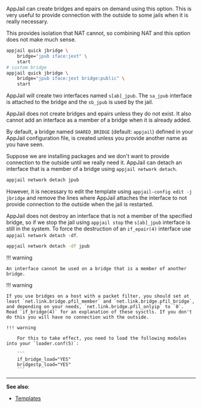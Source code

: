 AppJail can create bridges and epairs on demand using this option. This is very useful to provide connection with the outside to some jails when it is really necessary.

This provides isolation that NAT cannot, so combining NAT and this option does not make much sense.

```sh
appjail quick jbridge \
    bridge="jpub iface:jext" \
    start
# custom bridge
appjail quick jbridge \
    bridge="jpub iface:jext bridge:public" \
    start
```

AppJail will create two interfaces named `s[ab]_jpub`. The `sa_jpub` interface is attached to the bridge and the `sb_jpub` is used by the jail.

AppJail does not create bridges and epairs unless they do not exist. It also cannot add an interface as a member of a bridge when it is already added.

By default, a bridge named `SHARED_BRIDGE` (default: `appjail`) defined in your AppJail configuration file, is created unless you provide another name as you have seen.

Suppose we are installing packages and we don't want to provide connection to the outside until we really need it. AppJail can detach an interface that is a member of a bridge using `appjail network detach`.

```sh
appjail network detach jpub
```

However, it is necessary to edit the template using `appjail-config edit -j jbridge` and remove the lines where AppJail attaches the interface to not provide connection to the outside when the jail is restarted.

AppJail does not destroy an interface that is not a member of the specified bridge, so if we stop the jail using `appjail stop` the `s[ab]_jpub` interface is still in the system. To force the destruction of an `if_epair(4)` interface use `appjail network detach -df`.

```sh
appjail network detach -df jpub
```

!!! warning
    
    An interface cannot be used on a bridge that is a member of another bridge.

!!! warning

    If you use bridges on a host with a packet filter, you should set at least `net.link.bridge.pfil_member` and `net.link.bridge.pfil_bridge`, and depending on your needs, `net.link.bridge.pfil_onlyip` to `0`. Read `if_bridge(4)` for an explanation of these sysctls. If you don't do this you will have no connection with the outside.

    !!! warning

        For this to take effect, you need to load the following modules into your `loader.conf(5)`:

        ```
        if_bridge_load="YES"
        bridgestp_load="YES"
        ```

---

**See also**:

* [Templates](../../templates.md)
